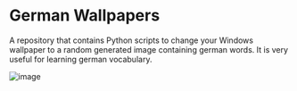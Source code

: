 # German Wallpapers

A repository that contains Python scripts to change your Windows wallpaper to a random generated image containing german words. It is very useful for learning german vocabulary.

![image](https://github.com/ArthurSudbrackIbarra/German-Wallpapers/assets/69170322/41a5f75c-2575-4b42-91fe-fc770a1967a1)
